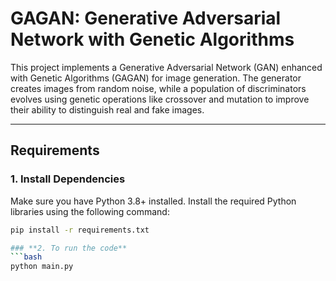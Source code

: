 # GAGAN: Generative Adversarial Network with Genetic Algorithms

This project implements a Generative Adversarial Network (GAN) enhanced with Genetic Algorithms (GAGAN) for image generation. 
The generator creates images from random noise, while a population of discriminators evolves using genetic operations like crossover and mutation to improve their 
ability to distinguish real and fake images.

---

## **Requirements**

### **1. Install Dependencies**
Make sure you have Python 3.8+ installed. Install the required Python libraries using the following command:

```bash
pip install -r requirements.txt

### **2. To run the code**
```bash
python main.py
